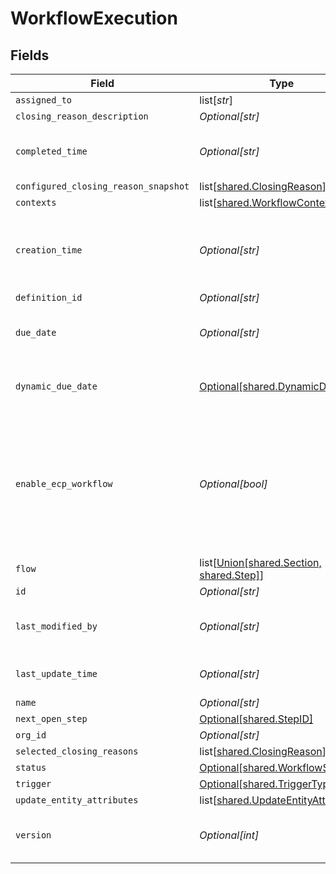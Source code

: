 # WorkflowExecution


## Fields

| Field                                                                                             | Type                                                                                              | Required                                                                                          | Description                                                                                       |
| ------------------------------------------------------------------------------------------------- | ------------------------------------------------------------------------------------------------- | ------------------------------------------------------------------------------------------------- | ------------------------------------------------------------------------------------------------- |
| `assigned_to`                                                                                     | list[*str*]                                                                                       | :heavy_minus_sign:                                                                                | N/A                                                                                               |
| `closing_reason_description`                                                                      | *Optional[str]*                                                                                   | :heavy_minus_sign:                                                                                | N/A                                                                                               |
| `completed_time`                                                                                  | *Optional[str]*                                                                                   | :heavy_minus_sign:                                                                                | Completed time of the workflow execution                                                          |
| `configured_closing_reason_snapshot`                                                              | list[[shared.ClosingReason](undefined/models/shared/closingreason.md)]                            | :heavy_minus_sign:                                                                                | N/A                                                                                               |
| `contexts`                                                                                        | list[[shared.WorkflowContext](undefined/models/shared/workflowcontext.md)]                        | :heavy_minus_sign:                                                                                | N/A                                                                                               |
| `creation_time`                                                                                   | *Optional[str]*                                                                                   | :heavy_minus_sign:                                                                                | Creation timestamp which will double as started time as well                                      |
| `definition_id`                                                                                   | *Optional[str]*                                                                                   | :heavy_minus_sign:                                                                                | N/A                                                                                               |
| `due_date`                                                                                        | *Optional[str]*                                                                                   | :heavy_minus_sign:                                                                                | Due date for finishing the workflow                                                               |
| `dynamic_due_date`                                                                                | [Optional[shared.DynamicDueDate]](undefined/models/shared/dynamicduedate.md)                      | :heavy_minus_sign:                                                                                | set a Duedate for a step then a specific                                                          |
| `enable_ecp_workflow`                                                                             | *Optional[bool]*                                                                                  | :heavy_minus_sign:                                                                                | Indicates whether this workflow is available for End Customer Portal or not. By default it's not. |
| `flow`                                                                                            | list[[Union[shared.Section, shared.Step]](undefined/models/shared/workflowexecutionflow.md)]      | :heavy_check_mark:                                                                                | N/A                                                                                               |
| `id`                                                                                              | *Optional[str]*                                                                                   | :heavy_minus_sign:                                                                                | N/A                                                                                               |
| `last_modified_by`                                                                                | *Optional[str]*                                                                                   | :heavy_minus_sign:                                                                                | Id of the user who closed workflow                                                                |
| `last_update_time`                                                                                | *Optional[str]*                                                                                   | :heavy_minus_sign:                                                                                | Last Update timestamp                                                                             |
| `name`                                                                                            | *Optional[str]*                                                                                   | :heavy_minus_sign:                                                                                | N/A                                                                                               |
| `next_open_step`                                                                                  | [Optional[shared.StepID]](undefined/models/shared/stepid.md)                                      | :heavy_minus_sign:                                                                                | N/A                                                                                               |
| `org_id`                                                                                          | *Optional[str]*                                                                                   | :heavy_minus_sign:                                                                                | N/A                                                                                               |
| `selected_closing_reasons`                                                                        | list[[shared.ClosingReason](undefined/models/shared/closingreason.md)]                            | :heavy_minus_sign:                                                                                | N/A                                                                                               |
| `status`                                                                                          | [Optional[shared.WorkflowStatus]](undefined/models/shared/workflowstatus.md)                      | :heavy_minus_sign:                                                                                | N/A                                                                                               |
| `trigger`                                                                                         | [Optional[shared.TriggerType]](undefined/models/shared/triggertype.md)                            | :heavy_minus_sign:                                                                                | N/A                                                                                               |
| `update_entity_attributes`                                                                        | list[[shared.UpdateEntityAttributes](undefined/models/shared/updateentityattributes.md)]          | :heavy_minus_sign:                                                                                | N/A                                                                                               |
| `version`                                                                                         | *Optional[int]*                                                                                   | :heavy_minus_sign:                                                                                | Version of the workflow execution                                                                 |